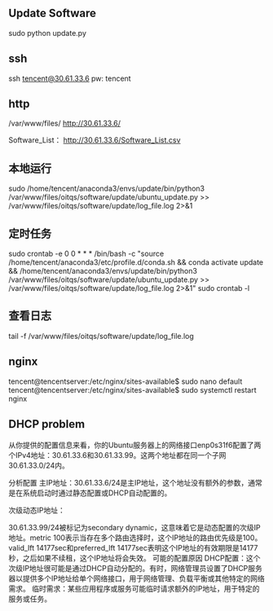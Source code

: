 ## Update Software
sudo python update.py

## ssh
ssh tencent@30.61.33.6
pw: tencent

## http
/var/www/files/
http://30.61.33.6/

Software_List：
http://30.61.33.6/Software_List.csv

## 本地运行
sudo /home/tencent/anaconda3/envs/update/bin/python3 /var/www/files/oitqs/software/update/ubuntu_update.py >> /var/www/files/oitqs/software/update/log_file.log 2>&1

## 定时任务
sudo crontab -e
0 0 * * * /bin/bash -c "source /home/tencent/anaconda3/etc/profile.d/conda.sh && conda activate update && /home/tencent/anaconda3/envs/update/bin/python3 /var/www/files/oitqs/software/update/ubuntu_update.py >> /var/www/files/oitqs/software/update/log_file.log 2>&1"
sudo crontab -l

## 查看日志
tail -f /var/www/files/oitqs/software/update/log_file.log

## nginx
tencent@tencentserver:/etc/nginx/sites-available$ sudo nano default 
tencent@tencentserver:/etc/nginx/sites-available$ sudo systemctl restart nginx

## DHCP problem

从你提供的配置信息来看，你的Ubuntu服务器上的网络接口enp0s31f6配置了两个IPv4地址：30.61.33.6和30.61.33.99。这两个地址都在同一个子网30.61.33.0/24内。

分析配置
主IP地址：30.61.33.6/24是主IP地址，这个地址没有额外的参数，通常是在系统启动时通过静态配置或DHCP自动配置的。

次级动态IP地址：

30.61.33.99/24被标记为secondary dynamic，这意味着它是动态配置的次级IP地址。metric 100表示当存在多个路由选择时，这个IP地址的路由优先级是100。
valid_lft 14177sec和preferred_lft 14177sec表明这个IP地址的有效期限是14177秒，之后如果不续租，这个IP地址将会失效。
可能的配置原因
DHCP配置：这个次级IP地址很可能是通过DHCP自动分配的。有时，网络管理员设置了DHCP服务器以提供多个IP地址给单个网络接口，用于网络管理、负载平衡或其他特定的网络需求。
临时需求：某些应用程序或服务可能临时请求额外的IP地址，用于特定的服务或任务。